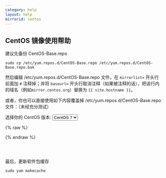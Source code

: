 ```yaml
---
category: help
layout: help
mirrorid: centos
---
```


## CentOS 镜像使用帮助

建议先备份 CentOS-Base.repo

```
sudo cp /etc/yum.repos.d/CentOS-Base.repo /etc/yum.repos.d/CentOS-Base.repo.bak
```

然后编辑 /etc/yum.repos.d/CentOS-Base.repo 文件，在 `mirrorlist=` 开头行前面加 `#` 注释掉；并将 `baseurl=` 开头行取消注释（如果被注释的话），把该行内的域名（例如`mirror.centos.org`）替换为 `{{ site.hostname }}`。

或者，你也可以直接使用如下内容覆盖掉 /etc/yum.repos.d/CentOS-Base.repo 文件：（未经充分测试）

<form class="form-inline">
<div class="form-group">
	<label>选择你的 CentOS 版本: </label>
	<select class="form-control release-select" data-template="#repo-template" data-target="#repo-content">
	  <option data-os="" data-security="RPM-GPG-KEY-5" data-release="5">CentOS 5</option>
	  <option data-os="" data-security="RPM-GPG-KEY-6" data-release="6">CentOS 6</option>
	  <option data-os="" data-security="RPM-GPG-KEY-7" data-release="7" selected>CentOS 7</option>
	  <option data-os="os/" data-security="RPM-GPG-KEY-centosofficial" data-release="8">CentOS 8</option>
	</select>
</div>
</form>

{% raw %}
<script id="repo-template" type="x-tmpl-markup">
# CentOS-Base.repo
#
# The mirror system uses the connecting IP address of the client and the
# update status of each mirror to pick mirrors that are updated to and
# geographically close to the client.  You should use this for CentOS updates
# unless you are manually picking other mirrors.
#
# If the mirrorlist= does not work for you, as a fall back you can try the
# remarked out baseurl= line instead.
#
#

{{if release_name|between>5>7}}
[base]
name=CentOS-$releasever - Base
baseurl=https://{%endraw%}{{ site.hostname }}{%raw%}/centos/$releasever/os/$basearch/
#mirrorlist=http://mirrorlist.centos.org/?release=$releasever&arch=$basearch&repo=os
enabled=1
gpgcheck=1
gpgkey=file:///etc/pki/rpm-gpg/{{release_security}}

#released updates
[updates]
name=CentOS-$releasever - Updates
baseurl=https://{%endraw%}{{ site.hostname }}{%raw%}/centos/$releasever/updates/$basearch/
#mirrorlist=http://mirrorlist.centos.org/?release=$releasever&arch=$basearch&repo=updates
enabled=1
gpgcheck=1
gpgkey=file:///etc/pki/rpm-gpg/{{release_security}}
{{/if}}
{{if release_name|equals>8}}
[BaseOS]
name=CentOS-$releasever - Base
baseurl=https://{%endraw%}{{ site.hostname }}{%raw%}/centos/$releasever/BaseOS/$basearch/os/
#mirrorlist=http://mirrorlist.centos.org/?release=$releasever&arch=$basearch&repo=BaseOS&infra=$infra
enabled=1
gpgcheck=1
gpgkey=file:///etc/pki/rpm-gpg/{{release_security}}

[AppStream]
name=CentOS-$releasever - AppStream
baseurl=https://{%endraw%}{{ site.hostname }}{%raw%}/centos/$releasever/AppStream/$basearch/os/
#mirrorlist=http://mirrorlist.centos.org/?release=$releasever&arch=$basearch&repo=AppStream&infra=$infra
enabled=1
gpgcheck=1
gpgkey=file:///etc/pki/rpm-gpg/{{release_security}}

[PowerTools]
name=CentOS-$releasever - PowerTools
baseurl=https://{%endraw%}{{ site.hostname }}{%raw%}/centos/$releasever/PowerTools/$basearch/os/
#mirrorlist=http://mirrorlist.centos.org/?release=$releasever&arch=$basearch&repo=PowerTools&infra=$infra
enabled=0
gpgcheck=1
gpgkey=file:///etc/pki/rpm-gpg/{{release_security}}
{{/if}}

#additional packages that may be useful
[extras]
name=CentOS-$releasever - Extras
baseurl=https://{%endraw%}{{ site.hostname }}{%raw%}/centos/$releasever/extras/$basearch/{{os_name}}
#mirrorlist=http://mirrorlist.centos.org/?release=$releasever&arch=$basearch&repo=extras
enabled=1
gpgcheck=1
gpgkey=file:///etc/pki/rpm-gpg/{{release_security}}

{{if release_name|equals>5}}
#packages used/produced in the build but not released
[addons]
name=CentOS-$releasever - Addons
baseurl=https://{%endraw%}{{ site.hostname }}{%raw%}/centos/$releasever/addons/$basearch/
#mirrorlist=http://mirrorlist.centos.org/?release=$releasever&arch=$basearch&repo=addons
enabled=1
gpgcheck=1
gpgkey=file:///etc/pki/rpm-gpg/{{release_security}}
{{/if}}

#additional packages that extend functionality of existing packages
[centosplus]
name=CentOS-$releasever - Plus
baseurl=https://{%endraw%}{{ site.hostname }}{%raw%}/centos/$releasever/centosplus/$basearch/{{os_name}}
#mirrorlist=http://mirrorlist.centos.org/?release=$releasever&arch=$basearch&repo=centosplus
gpgcheck=1
enabled=0
gpgkey=file:///etc/pki/rpm-gpg/{{release_security}}

{{if release_name|between>5>6}}
#contrib - packages by Centos Users
[contrib]
name=CentOS-$releasever - Contrib
baseurl=https://{%endraw%}{{ site.hostname }}{%raw%}/centos/$releasever/contrib/$basearch/
#mirrorlist=http://mirrorlist.centos.org/?release=$releasever&arch=$basearch&repo=contrib
gpgcheck=1
enabled=0
gpgkey=file:///etc/pki/rpm-gpg/{{release_security}}
{{/if}}
</script>
{% endraw %}

<p></p>

<pre>
<code id="repo-content">
</code>
</pre>

最后，更新软件包缓存

```
sudo yum makecache
```
